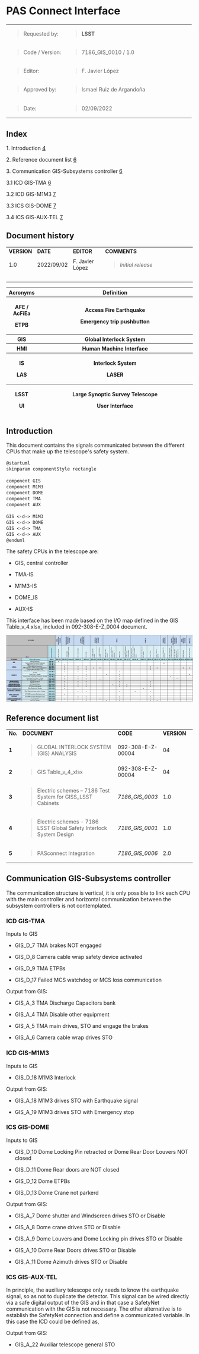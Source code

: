 # PAS Connect Interface

<table>
<colgroup>
<col style="width: 31%" />
<col style="width: 68%" />
</colgroup>
<tbody>
<tr class="odd">
<td><blockquote>
<p>Requested by:</p>
</blockquote></td>
<td><blockquote>
<p><strong>LSST</strong></p>
</blockquote></td>
</tr>
<tr class="even">
<td><blockquote>
<p>Code / Version:</p>
</blockquote></td>
<td><blockquote>
<p>7186_GIS_0010 / 1.0</p>
</blockquote></td>
</tr>
<tr class="odd">
<td><blockquote>
<p>Editor:</p>
</blockquote></td>
<td><blockquote>
<p>F. Javier López</p>
</blockquote></td>
</tr>
<tr class="even">
<td><blockquote>
<p>Approved by:</p>
</blockquote></td>
<td><blockquote>
<p>Ismael Ruiz de Argandoña</p>
</blockquote></td>
</tr>
<tr class="odd">
<td><blockquote>
<p>Date:</p>
</blockquote></td>
<td><blockquote>
<p>02/09/2022</p>
</blockquote></td>
</tr>
</tbody>
</table>

## Index

1\. Introduction [4](#introduction)

2\. Reference document list [6](#reference-document-list)

3\. Communication GIS-Subsystems controller [6](#communication-gis-subsystems-controller)

3.1 ICD GIS-TMA [6](#icd-gis-tma)

3.2 ICD GIS-M1M3 [7](#icd-gis-m1m3)

3.3 ICS GIS-DOME [7](#ics-gis-dome)

3.4 ICS GIS-AUX-TEL [7](#ics-gis-aux-tel)

## Document history

<table>
<colgroup>
<col style="width: 14%" />
<col style="width: 14%" />
<col style="width: 18%" />
<col style="width: 53%" />
</colgroup>
<tbody>
<tr class="odd">
<td><strong>VERSION</strong></td>
<td><strong>DATE</strong></td>
<td><strong>EDITOR</strong></td>
<td><strong>COMMENTS</strong></td>
</tr>
<tr class="even">
<td>1.0</td>
<td>2022/09/02</td>
<td>F. Javier López</td>
<td><blockquote>
<p><em>Initial release</em></p>
</blockquote></td>
</tr>
<tr class="odd">
<td></td>
<td></td>
<td></td>
<td></td>
</tr>
<tr class="even">
<td></td>
<td></td>
<td></td>
<td></td>
</tr>
<tr class="odd">
<td></td>
<td></td>
<td></td>
<td></td>
</tr>
<tr class="even">
<td></td>
<td></td>
<td></td>
<td></td>
</tr>
</tbody>
</table>

<table>
<colgroup>
<col style="width: 15%" />
<col style="width: 84%" />
</colgroup>
<thead>
<tr class="header">
<th><strong>Acronyms</strong></th>
<th><strong>Definition</strong></th>
</tr>
<tr class="odd">
<th><p>AFE / AcFiEa</p>
<p>ETPB</p></th>
<th><p>Access Fire Earthquake</p>
<p>Emergency trip pushbutton</p></th>
</tr>
<tr class="header">
<th>GIS</th>
<th>Global Interlock System</th>
</tr>
<tr class="odd">
<th>HMI</th>
<th>Human Machine Interface</th>
</tr>
<tr class="header">
<th><p>IS</p>
<p>LAS</p></th>
<th><p>Interlock System</p>
<p>LASER</p></th>
</tr>
<tr class="odd">
<th><p>LSST</p>
<p>UI</p></th>
<th><p>Large Synoptic Survey Telescope</p>
<p>User Interface</p></th>
</tr>
</thead>
<tbody>
</tbody>
</table>

## Introduction

This document contains the signals communicated between the different CPUs that make up the telescope\'s safety system.

```plantuml
@startuml
skinparam componentStyle rectangle

component GIS
component M1M3
component DOME
component TMA
component AUX

GIS <-d-> M1M3
GIS <-d-> DOME
GIS <-d-> TMA
GIS <-d-> AUX
@enduml
```

The safety CPUs in the telescope are:

- GIS, central controller

- TMA-IS

- M1M3-IS

- DOME_IS

- AUX-IS

This interface has been made based on the I/O map defined in the GIS Table_v_4.xlsx, included in 092-308-E-Z_0004
document.

![GIS Table](./media/media/image4.png)

## Reference document list

<table>
<colgroup>
<col style="width: 5%" />
<col style="width: 57%" />
<col style="width: 18%" />
<col style="width: 18%" />
</colgroup>
<tbody>
<tr class="odd">
<td><strong>No.</strong></td>
<td><strong>DOCUMENT</strong></td>
<td><strong>CODE</strong></td>
<td><strong>VERSION</strong></td>
</tr>
<tr class="even">
<td><strong>1</strong></td>
<td><blockquote>
<p>GLOBAL INTERLOCK SYSTEM (GIS) ANALYSIS</p>
</blockquote></td>
<td>092-308-E-Z-00004</td>
<td>04</td>
</tr>
<tr class="odd">
<td><strong>2</strong></td>
<td><blockquote>
<p>GIS Table_v_4_xlsx</p>
</blockquote></td>
<td>092-308-E-Z-00004</td>
<td>04</td>
</tr>
<tr class="even">
<td><strong>3</strong></td>
<td><blockquote>
<p>Electric schemes – 7186 Test System for GISS_LSST Cabinets</p>
</blockquote></td>
<td><em>7186_GIS_0003</em></td>
<td>1.0</td>
</tr>
<tr class="odd">
<td><strong>4</strong></td>
<td><blockquote>
<p>Electric schemes - 7186 LSST Global Safety Interlock System Design</p>
</blockquote></td>
<td><em>7186_GIS_0001</em></td>
<td>1.0</td>
</tr>
<tr class="even">
<td><strong>5</strong></td>
<td><blockquote>
<p>PASconnect Integration</p>
</blockquote></td>
<td><em>7186_GIS_0006</em></td>
<td>2.0</td>
</tr>
</tbody>
</table>

## Communication GIS-Subsystems controller

The communication structure is vertical, it is only possible to link each CPU with the main controller and horizontal
communication between the subsystem controllers is not contemplated.

### ICD GIS-TMA

Inputs to GIS

- GIS_D_7 TMA brakes NOT engaged

- GIS_D_8 Camera cable wrap safety device activated

- GIS_D_9 TMA ETPBs

- GIS_D_17 Failed MCS watchdog or MCS loss communication

Output from GIS:

- GIS_A_3 TMA Discharge Capacitors bank

- GIS_A_4 TMA Disable other equipment

- GIS_A_5 TMA main drives, STO and engage the brakes

- GIS_A_6 Camera cable wrap drives STO

### ICD GIS-M1M3

Inputs to GIS

- GIS_D_18 M1M3 Interlock

Output from GIS:

- GIS_A_18 M1M3 drives STO with Earthquake signal

- GIS_A_19 M1M3 drives STO with Emergency stop

### ICS GIS-DOME

Inputs to GIS

- GIS_D_10 Dome Locking Pin retracted or Dome Rear Door Louvers NOT closed

- GIS_D_11 Dome Rear doors are NOT closed

- GIS_D_12 Dome ETPBs

- GIS_D_13 Dome Crane not parkerd

Output from GIS:

- GIS_A_7 Dome shutter and Windscreen drives STO or Disable

- GIS_A_8 Dome crane drives STO or Disable

- GIS_A_9 Dome Louvers and Dome Locking pin drives STO or Disable

- GIS_A_10 Dome Rear Doors drives STO or Disable

- GIS_A_11 Dome Azimuth drives STO or Disable

### ICS GIS-AUX-TEL

In principle, the auxiliary telescope only needs to know the earthquake signal, so as not to duplicate the detector.
This signal can be wired directly via a safe digital output of the GIS and in that case a SafetyNet communication with
the GIS is not necessary. The other alternative is to establish the SafetyNet connection and define a communicated
variable. In this case the ICD could be defined as,

Output from GIS:

- GIS_A_22 Auxiliar telescope general STO
